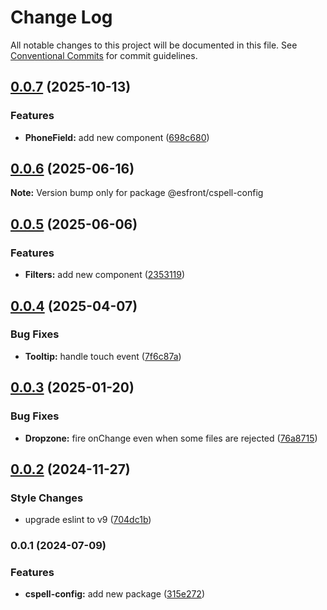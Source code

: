 # Change Log

All notable changes to this project will be documented in this file.
See [Conventional Commits](https://conventionalcommits.org) for commit guidelines.

## [0.0.7](https://github.com/Elonsoft/esfront/compare/@esfront/cspell-config@0.0.6...@esfront/cspell-config@0.0.7) (2025-10-13)


### Features

* **PhoneField:** add new component ([698c680](https://github.com/Elonsoft/esfront/commit/698c68010aa65fa5f3b583227225aa03a57e83e7))



## [0.0.6](https://github.com/Elonsoft/esfront/compare/@esfront/cspell-config@0.0.5...@esfront/cspell-config@0.0.6) (2025-06-16)

**Note:** Version bump only for package @esfront/cspell-config





## [0.0.5](https://github.com/Elonsoft/esfront/compare/@esfront/cspell-config@0.0.4...@esfront/cspell-config@0.0.5) (2025-06-06)


### Features

* **Filters:** add new component ([2353119](https://github.com/Elonsoft/esfront/commit/23531196e3f8e57355c03b8c334a1810d99e12f1))



## [0.0.4](https://github.com/Elonsoft/esfront/compare/@esfront/cspell-config@0.0.3...@esfront/cspell-config@0.0.4) (2025-04-07)


### Bug Fixes

* **Tooltip:** handle touch event ([7f6c87a](https://github.com/Elonsoft/esfront/commit/7f6c87aec3f33617930919725028e505ecdfe262))



## [0.0.3](https://github.com/Elonsoft/esfront/compare/@esfront/cspell-config@0.0.2...@esfront/cspell-config@0.0.3) (2025-01-20)


### Bug Fixes

* **Dropzone:** fire onChange even when some files are rejected ([76a8715](https://github.com/Elonsoft/esfront/commit/76a871546e66ba1a40dc7a91aa4e66932cfa6d78))



## [0.0.2](https://github.com/Elonsoft/esfront/compare/@esfront/cspell-config@0.0.1...@esfront/cspell-config@0.0.2) (2024-11-27)


### Style Changes

* upgrade eslint to v9 ([704dc1b](https://github.com/Elonsoft/esfront/commit/704dc1bbf0ca3ddfe8b6643c26b4e1ca532153ba))



### 0.0.1 (2024-07-09)


### Features

* **cspell-config:** add new package ([315e272](https://github.com/Elonsoft/esfront/commit/315e27246238d91b993cf73334a6ff0543ba8bc1))
